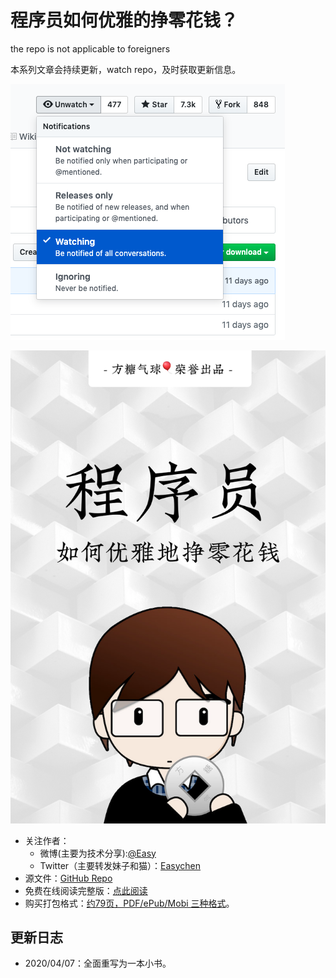 # 程序员如何优雅的挣零花钱？

the repo is not applicable to foreigners

本系列文章会持续更新，watch repo，及时获取更新信息。

![](watch.png)

![](cover.png)

- 关注作者：
  - 微博(主要为技术分享):[@Easy](https://weibo.com/easy) 
  - Twitter（主要转发妹子和猫）：[Easychen](https://twitter.com/easychen/)
- 源文件：[GitHub Repo](https://github.com/easychen/howto-make-more-money/)
- 免费在线阅读完整版：[点此阅读](https://easychen.github.io/howto-make-more-money/)
- 购买打包格式：[约79页，PDF/ePub/Mobi 三种格式](https://next.ftqq.com/12)。

## 更新日志
- 2020/04/07：全面重写为一本小书。
